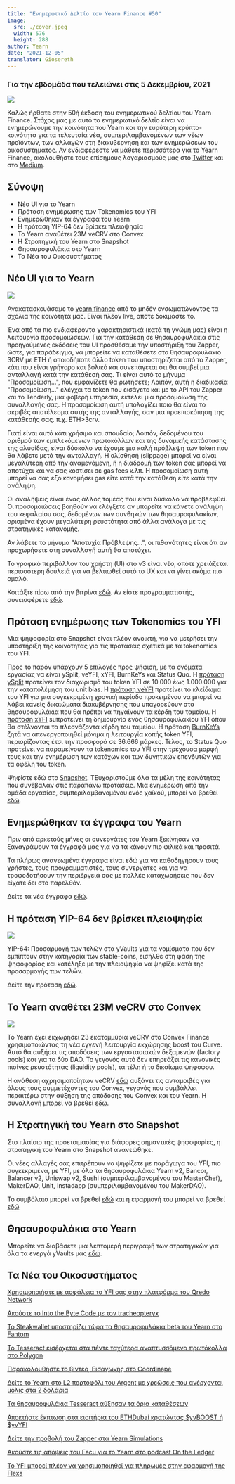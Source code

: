 ```yaml
---
title: "Ενημερωτικό Δελτίο του Yearn Finance #50"
image:
  src: ./cover.jpeg
  width: 576
  height: 288
author: Yearn
date: "2021-12-05"
translator: Giosereth
---
```


### Για την εβδομάδα που τελειώνει στις 5 Δεκεμβρίου, 2021

![](./cover.jpeg?w=576&h=288)

Καλώς ήρθατε στην 50ή έκδοση του ενημερωτικού δελτίου του Yearn Finance. Στόχος μας με αυτό το ενημερωτικό δελτίο είναι να ενημερώνουμε την κοινότητα του Yearn και την ευρύτερη κρύπτο-κοινότητα για τα τελευταία νέα, συμπεριλαμβανομένων των νέων προϊόντων, των αλλαγών στη διακυβέρνηση και των ενημερώσεων του οικοσυστήματος. Αν ενδιαφέρεστε να μάθετε περισσότερα για το Yearn Finance, ακολουθήστε τους επίσημους λογαριασμούς μας στο [Twitter](https://twitter.com/iearnfinance) και στο [Medium](https://medium.com/iearn).

## Σύνοψη

- Νέο UI για το Yearn
- Πρόταση ενημέρωσης των Tokenomics του YFI
- Ενημερώθηκαν τα έγγραφα του Yearn
- Η πρόταση YIP-64 δεν βρίσκει πλειοψηφία
- Το Yearn αναθέτει 23M veCRV στο Convex
- Η Στρατηγική του Yearn στο Snapshot
- Θησαυροφυλάκια στο Yearn
- Τα Νέα του Οικοσυστήματος

## Νέο UI για το Yearn

![](./image2.jpg?w=512&h=512)

Ανακατασκευάσαμε το [yearn.finance](https://yearn.finance/) από το μηδέν ενσωματώνοντας τα σχόλια της κοινότητά μας. Είναι πλέον live, οπότε δοκιμάστε το.

Ένα από τα πιο ενδιαφέροντα χαρακτηριστικά (κατά τη γνώμη μας) είναι η λειτουργία προσομοιώσεων. Για την κατάθεση σε θησαυροφυλάκια στις προηγούμενες εκδόσεις του UI προσθέσαμε την υποστήριξη του Zapper, ώστε, για παράδειγμα, να μπορείτε να καταθέσετε στο θησαυροφυλάκιο 3CRV με ETH ή οποιοδήποτε άλλο token που υποστηρίζεται από το Zapper, κάτι που είναι γρήγορο και βολικό και συνεπάγεται ότι θα συμβεί μια ανταλλαγή κατά την κατάθεσή σας. Τι είναι αυτό το μήνυμα "Προσομοίωση...", που εμφανίζετε θα ρωτήσετε; Λοιπόν, αυτή η διαδικασία "Προσομοίωση..." ελέγχει τα token που εισάγετε και με το API του Zapper και το Tenderly, μια φοβερή υπηρεσία, εκτελεί μια προσομοίωση της συναλλαγής σας. Η προσομοίωση αυτή υπολογίζει ποιο θα είναι το ακριβές αποτέλεσμα αυτής της ανταλλαγής, σαν μια προεπισκόπηση της κατάθεσής σας. π.χ. ETH>3crv.

Γιατί είναι αυτό κάτι χρήσιμο και σπουδαίο; Λοιπόν, δεδομένου του αριθμού των εμπλεκόμενων πρωτοκόλλων και της δυναμικής κατάστασης της αλυσίδας, είναι δύσκολο να έχουμε μια καλή πρόβλεψη των token που θα λάβετε μετά την ανταλλαγή. Η ολίσθησή (slippage) μπορεί να είναι μεγαλύτερη από την αναμενόμενη, ή η διαδρομή των token σας μπορεί να αποτύχει και να σας κοστίσει σε gas fees κ.λπ. H προσομοίωση αυτή μπορεί να σας εξοικονομήσει gas είτε κατά την κατάθεση είτε κατά την ανάληψη.

Οι αναλήψεις είναι ένας άλλος τομέας που είναι δύσκολο να προβλεφθεί. Οι προσομοιώσεις βοηθούν να ελέγξετε αν μπορείτε να κάνετε ανάληψη του κεφαλαίου σας, δεδομένων των συνθηκών των θησαυροφυλακίων, ορισμένα έχουν μεγαλύτερη ρευστότητα από άλλα ανάλογα με τις στρατηγικές κατανομής.

Αν λάβετε το μήνυμα "Αποτυχία Πρόβλεψης...", οι πιθανότητες είναι ότι αν προχωρήσετε στη συναλλαγή αυτή θα αποτύχει.

Το γραφικό περιβάλλον του χρήστη (UI) στο v3 είναι νέο, οπότε χρειάζεται περισσότερη δουλειά για να βελτιωθεί αυτό το UX και να γίνει ακόμα πιο ομαλό.

Κοιτάξτε πίσω από την βιτρίνα [εδώ](https://medium.com/iearn/yearn-ui-v3-0-a194355bdb1f). Αν είστε προγραμματιστής, συνεισφέρετε [εδώ](https://github.com/yearn/yearn-finance-v3).

## Πρόταση ενημέρωσης των Tokenomics του YFI

Μια ψηφοφορία στο Snapshot είναι πλέον ανοικτή, για να μετρήσει την υποστήριξη της κοινότητας για τις προτάσεις σχετικά με τα tokenomics του YFI.

Προς το παρόν υπάρχουν 5 επιλογές προς ψήφιση, με τα ονόματα εργασίας να είναι ySplit, veYFI, xYFI, BurnKeYs και Status Quo. Η [πρόταση ySplit](https://docs.google.com/document/d/1dAWTkS_ZsXNy7mKKjOFUjILSlLsLz9KhGfLrwVu0GUg/edit) προτείνει τον διαχωρισμό του token YFI σε 10.000 έως 1.000.000 για την καταπολέμηση του unit bias. Η [πρόταση veYFI](https://docs.google.com/document/d/1hoi-IVccOB6iUJYzuApVbyjbQBx8-M0UuzZosb9wlWM/edit) προτείνει το κλείδωμα του YFI για μια συγκεκριμένη χρονική περίοδο προκειμένου να μπορεί να λάβει κανείς δικαιώματα διακυβέρνησης που υπαγορεύουν στα θησαυροφυλάκια που θα πρέπει να πηγαίνουν τα κέρδη του ταμείου. Η [πρόταση xYFI](https://docs.google.com/document/d/1ev16BXu3bDC8zMSBvHmxMWIeD82ptZck6SJAO5frV5g/edit) suπροτείνει τη δημιουργία ενός θησαυροφυλακίου YFI όπου θα στέλνονται τα πλεονάζοντα κέρδη του ταμείου. Η πρόταση [BurnKeYs](https://docs.google.com/document/d/1BqmRsfdfCIaCtNZULdhKqUJzpKdaHE1XOGQlVp2nuSc/edit) ζητά να απενεργοποιηθεί μόνιμα η λειτουργία κοπής token YFI, περιορίζοντας έτσι την προσφορά σε 36.666 μάρκες. Τέλος, το Status Quo προτείνει να παραμείνουν τα tokenomics του YFI στην τρέχουσα μορφή τους και την ενημέρωση των κατόχων και των δυνητικών επενδυτών για τα οφέλη του token.

Ψηφίστε εδώ στο [Snapshot](https://yearn.snapshot.page/#/proposal/0x783cb3d57dd59b2827f6a42967375f06504cc947ebaa3c0e495c7b29ffd47aea). TΕυχαριστούμε όλα τα μέλη της κοινότητας που συνέβαλαν στις παραπάνω προτάσεις. Μια ενημέρωση από την ομάδα εργασίας, συμπεριλαμβανομένου ενός χαϊκού, μπορεί να βρεθεί [εδώ](https://docs.google.com/document/d/1-YEfXqXgTm-qzhPRUKs5allfX1XqYUOYwr_49FApnLU/edit).

## Ενημερώθηκαν τα έγγραφα του Yearn

Πριν από αρκετούς μήνες οι συνεργάτες του Yearn ξεκίνησαν να ξαναγράψουν τα έγγραφά μας για να τα κάνουν πιο φιλικά και προσιτά.

Τα πλήρως ανανεωμένα έγγραφα είναι εδώ για να καθοδηγήσουν τους χρήστες, τους προγραμματιστές, τους συνεργάτες και για να τροφοδοτήσουν την περιέργειά σας με πολλές καταχωρήσεις που δεν είχατε δει στο παρελθόν.

Δείτε τα νέα έγγραφα [εδώ](https://docs.yearn.finance/).

## Η πρόταση YIP-64 δεν βρίσκει πλειοψηφία

![](./image3.jpg?w=1100&h=759)

YIP-64: Προσαρμογή των τελών στα yVaults για τα νομίσματα που δεν εμπίπτουν στην κατηγορία των stable-coins, εισήλθε στη φάση της ψηφοφορίας και κατέληξε με την πλειοψηφία να ψηφίζει κατά της προσαρμογής των τελών.

Δείτε την πρόταση [εδώ](https://snapshot.org/#/ybaby.eth/proposal/0xfe7296601d199b89a8aa53f95d6243ef935d736bea2f13109979d8d5098017d2).

## Το Yearn αναθέτει 23M veCRV στο Convex

![](./image4.jpg?w=873&h=615)

Το Yearn έχει εκχωρήσει 23 εκατομμύρια veCRV στο Convex Finance χρησιμοποιώντας τη νέα εγγενή λειτουργία εκχώρησης boost του Curve. Αυτό θα αυξήσει τις αποδόσεις των εργοστασιακών δεξαμενών (factory pools) και για τα δύο DAO. Το γεγονός αυτό δεν επηρεάζει τις κανονικές πισίνες ρευστότητας (liquidity pools), τα τέλη ή το δικαίωμα ψηφοφου.

Η ανάθεση αχρησιμοποίητων veCRV [εδώ](https://convex-boost-delegation.vercel.app/) αυξάνει τις ανταμοιβές για όλους τους συμμετέχοντες του Convex, γεγονός που συμβάλλει περαιτέρω στην αύξηση της απόδοσης του Convex και του Yearn. Η συναλλαγή μπορεί να βρεθεί [εδώ](https://etherscan.io/tx/0x4734c879b23c678cb97ba90591e16a14f1f7a2e0a7d71bfa67d2e7bb5d718e5f).

## Η Στρατηγική του Yearn στο Snapshot

Στο πλαίσιο της προετοιμασίας για διάφορες σημαντικές ψηφοφορίες, η στρατηγική του Yearn στο Snapshot ανανεώθηκε.

Οι νέες αλλαγές σας επιτρέπουν να ψηφίζετε με παράγωγα του YFI, πιο συγκεκριμένα, με YFI, με όλα τα θησαυροφυλάκια Yearn v2, Bancor, Balancer v2, Uniswap v2, Sushi (συμπεριλαμβανομένου του MasterChef), MakerDAO, Unit, Instadapp (συμπεριλαμβανομένου του MakerDAO).

Το συμβόλαιο μπορεί να βρεθεί [εδώ](https://github.com/yearn/snapshot-strategy) και η εφαρμογή του μπορεί να βρεθεί [εδώ](https://etherscan.io/address/0xA79e803FffE9DA37477ddaFD7C6F3dbDCa1C566C#code)

## Θησαυροφυλάκια στο Yearn

Μπορείτε να διαβάσετε μια λεπτομερή περιγραφή των στρατηγικών για όλα τα ενεργά yVaults μας [εδώ](https://medium.com/yearn-state-of-the-vaults/the-vaults-at-yearn-9237905ffed3).

## Τα Νέα του Οικοσυστήματος

[Χρησιμοποιήστε με ασφάλεια το YFI σας στην πλατφόρμα του Qredo Network](https://twitter.com/QredoNetwork/status/1461031928564436994)

[Ακούστε το Into the Byte Code με τον tracheopteryx](https://twitter.com/benmercerdev/status/1464347991674863626?s=21)

[Το Steakwallet υποστηρίζει τώρα τα θησαυροφυλάκια beta του Yearn στο Fantom](https://twitter.com/steakwallet/status/1463623834389602311?s=21)

[Το Tesseract εισέρχεται στα πέντε ταχύτερα αναπτυσσόμενα πρωτόκολλα στο Polygon](https://twitter.com/marketducky/status/1461734313636945926?s=21)

[Παρακολουθήστε το βίντεο, Εισαγωγής στο Coordinape](https://twitter.com/coordinape/status/1460591450413015043?s=21)

[Δείτε το Yearn στο L2 πορτοφόλι του Argent με χρεώσεις που ανέρχονται μόλις στα 2 δολάρια](https://twitter.com/argentHQ/status/1468934923264401419)

[Τα θησαυροφυλάκια Tesseract αύξησαν τα όρια καταθέσεων](https://twitter.com/tesseract_fi/status/1468217220966801413)

[Αποκτήστε έκπτωση στα εισιτήρια του ETHDubai κρατώντας $yvBOOST ή $yvYFI](https://twitter.com/ETHDubaiConf/status/1467068791456923648)

[Δείτε την προβολή του Zapper στα Yearn Simulations](https://twitter.com/zapper_fi/status/1466447565302517765)

[Ακούστε τις απόψεις του Facu για το Yearn στο podcast On the Ledger](https://twitter.com/Ledger/status/1465678701635506185)

[Το YFI μπορεί πλέον να χρησιμοποιηθεί για πληρωμές στην εφαρμογή της Flexa](https://twitter.com/FlexaHQ/status/1469092114038415364)
